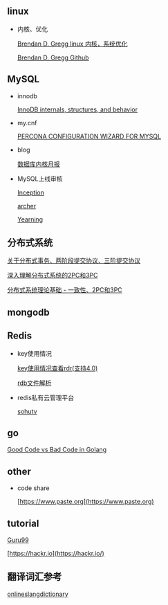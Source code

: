 ## linux
- 内核、优化

    [Brendan D. Gregg linux 内核，系统优化](http://www.brendangregg.com/index.html)

    [Brendan D. Gregg Github](http://www.brendangregg.com/index.html)

## MySQL
- innodb

    [InnoDB internals, structures, and behavior](https://blog.jcole.us/innodb/)
- my.cnf

    [PERCONA CONFIGURATION WIZARD FOR MYSQL](https://tools.percona.com/wizard)
- blog

    [数据库内核月报](http://mysql.taobao.org/monthly/)
- MySQL上线审核

    [Inception](https://github.com/mysql-inception/inception)

    [archer](https://github.com/jly8866/archer)

    [Yearning](https://github.com/cookieY/Yearning)

## 分布式系统

   [关于分布式事务、两阶段提交协议、三阶提交协议](http://www.hollischuang.com/archives/681)

   [深入理解分布式系统的2PC和3PC](http://www.hollischuang.com/archives/1580)

   [分布式系统理论基础 - 一致性、2PC和3PC](https://www.cnblogs.com/bangerlee/p/5268485.html)

## mongodb


## Redis
- key使用情况

    [key使用情况查看rdr(支持4.0)](https://github.com/GanymedeNil/rdr)

    [rdb文件解析](https://github.com/GanymedeNil/rdb)

- redis私有云管理平台

    [sohutv](https://github.com/sohutv)

## go

   [Good Code vs Bad Code in Golang](https://teivah.io)

## other

- code share

   [https://www.paste.org](https://www.paste.org)

## tutorial

   [Guru99](https://www.guru99.com)

   [https://hackr.io](https://hackr.io/)

## 翻译词汇参考
[onlineslangdictionary](http://onlineslangdictionary.com/thesaurus/words+meaning+computer+slang.html)

